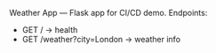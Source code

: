 Weather App — Flask app for CI/CD demo.
Endpoints:
- GET / -> health
- GET /weather?city=London -> weather info
